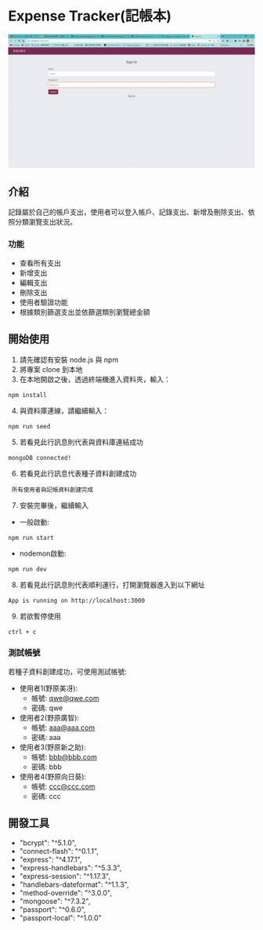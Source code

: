 # Expense Tracker(記帳本)
![Expense Tracker-首頁](./public/imge/Recording%202023-07-13%20at%2012.44.15.gif)
## 介紹

記錄屬於自己的帳戶支出，使用者可以登入帳戶、記錄支出、新增及刪除支出、依照分類瀏覽支出狀況。
### 功能
* 查看所有支出
* 新增支出
* 編輯支出
* 刪除支出
* 使用者驗證功能
* 根據類別篩選支出並依篩選類別瀏覽總金額
## 開始使用

1. 請先確認有安裝 node.js 與 npm
2. 將專案 clone 到本地
3. 在本地開啟之後，透過終端機進入資料夾，輸入：
  ```
  npm install
  ```
4. 與資料庫連線，請繼續輸入：
  ```
  npm run seed
  ```
5. 若看見此行訊息則代表與資料庫連結成功
  ```
  mongoDB connected!
  ```
6. 若看見此行訊息代表種子資料創建成功
 ```
  所有使用者與記帳資料創建完成
  ```
7. 安裝完畢後，繼續輸入
+ 一般啟動:
```
npm run start
```
+ nodemon啟動:
```
npm run dev
```
8. 若看見此行訊息則代表順利運行，打開瀏覽器進入到以下網址
  ```
  App is running on http://localhost:3000
  ```
9. 若欲暫停使用
  ```
  ctrl + c
  ```
### 測試帳號
若種子資料創建成功，可使用測試帳號:
+ 使用者1(野原美冴):
  - 帳號: qwe@qwe.com
  - 密碼: qwe 
+ 使用者2(野原廣智):
  - 帳號: aaa@aaa.com
  - 密碼: aaa
+ 使用者3(野原新之助):
  - 帳號: bbb@bbb.com
  - 密碼: bbb
+ 使用者4(野原向日葵):
  - 帳號: ccc@ccc.com
  - 密碼: ccc

## 開發工具

* "bcrypt": "^5.1.0",
* "connect-flash": "^0.1.1",
* "express": "^4.17.1",
* "express-handlebars": "^5.3.3",
* "express-session": "^1.17.3",
* "handlebars-dateformat": "^1.1.3",
* "method-override": "^3.0.0",
* "mongoose": "^7.3.2",
* "passport": "^0.6.0",
* "passport-local": "^1.0.0"